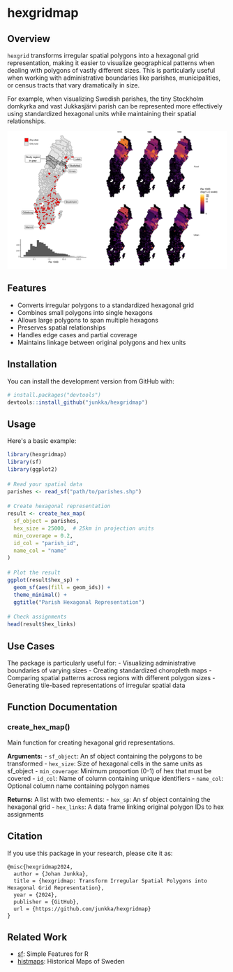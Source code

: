 # hexgridmap

## Overview

`hexgrid` transforms irregular spatial polygons into a hexagonal grid
representation, making it easier to visualize geographical patterns when
dealing with polygons of vastly different sizes. This is particularly
useful when working with administrative boundaries like parishes,
municipalities, or census tracts that vary dramatically in size.

For example, when visualizing Swedish parishes, the tiny Stockholm
domkyrka and vast Jukkasjärvi parish can be represented more effectively
using standardized hexagonal units while maintaining their spatial
relationships.

![Example transformation of irregular polygons to hex grid](example.png)

## Features

-   Converts irregular polygons to a standardized hexagonal grid
-   Combines small polygons into single hexagons
-   Allows large polygons to span multiple hexagons
-   Preserves spatial relationships
-   Handles edge cases and partial coverage
-   Maintains linkage between original polygons and hex units

## Installation

You can install the development version from GitHub with:

``` r
# install.packages("devtools")
devtools::install_github("junkka/hexgridmap")
```

## Usage

Here's a basic example:

``` r
library(hexgridmap)
library(sf)
library(ggplot2)

# Read your spatial data
parishes <- read_sf("path/to/parishes.shp")

# Create hexagonal representation
result <- create_hex_map(
  sf_object = parishes,
  hex_size = 25000,  # 25km in projection units
  min_coverage = 0.2,
  id_col = "parish_id",
  name_col = "name"
)

# Plot the result
ggplot(result$hex_sp) +
  geom_sf(aes(fill = geom_ids)) +
  theme_minimal() +
  ggtitle("Parish Hexagonal Representation")

# Check assignments
head(result$hex_links)
```

## Use Cases

The package is particularly useful for: - Visualizing administrative
boundaries of varying sizes - Creating standardized choropleth maps -
Comparing spatial patterns across regions with different polygon sizes -
Generating tile-based representations of irregular spatial data

## Function Documentation

### create_hex_map()

Main function for creating hexagonal grid representations.

**Arguments:** - `sf_object`: An sf object containing the polygons to be
transformed - `hex_size`: Size of hexagonal cells in the same units as
sf_object - `min_coverage`: Minimum proportion (0-1) of hex that must be
covered - `id_col`: Name of column containing unique identifiers -
`name_col`: Optional column name containing polygon names

**Returns:** A list with two elements: - `hex_sp`: An sf object
containing the hexagonal grid - `hex_links`: A data frame linking
original polygon IDs to hex assignments

## Citation

If you use this package in your research, please cite it as:

```         
@misc{hexgridmap2024,
  author = {Johan Junkka},
  title = {hexgridmap: Transform Irregular Spatial Polygons into Hexagonal Grid Representation},
  year = {2024},
  publisher = {GitHub},
  url = {https://github.com/junkka/hexgridmap}
}
```

## Related Work

-   [sf](https://r-spatial.github.io/sf/): Simple Features for R
-   [histmaps](https://github.com/junkka/histmaps): Historical Maps of
    Sweden
